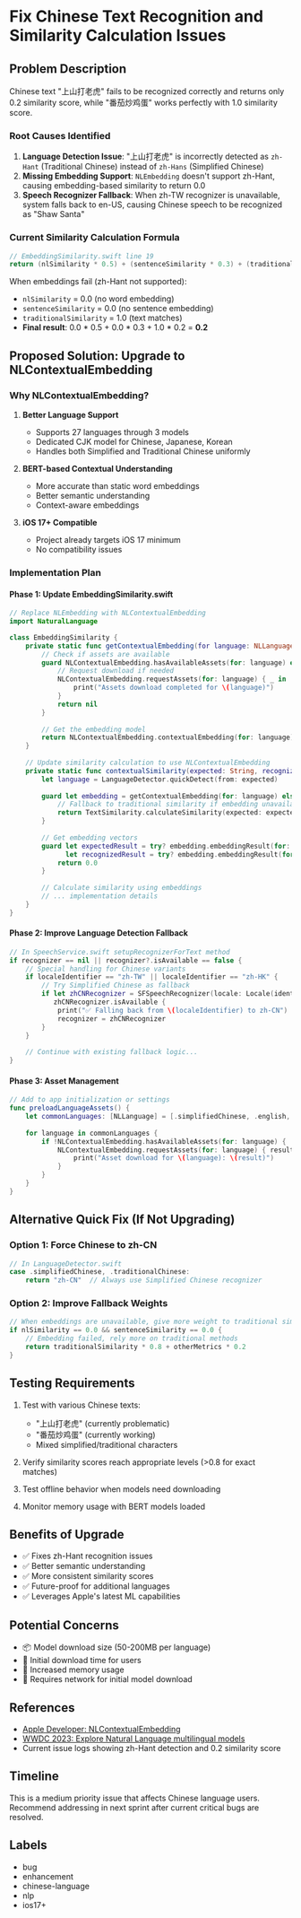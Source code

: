 # Fix Chinese Text Recognition and Similarity Calculation Issues

## Problem Description

Chinese text "上山打老虎" fails to be recognized correctly and returns only 0.2 similarity score, while "番茄炒鸡蛋" works perfectly with 1.0 similarity score.

### Root Causes Identified

1. **Language Detection Issue**: "上山打老虎" is incorrectly detected as `zh-Hant` (Traditional Chinese) instead of `zh-Hans` (Simplified Chinese)
2. **Missing Embedding Support**: `NLEmbedding` doesn't support zh-Hant, causing embedding-based similarity to return 0.0
3. **Speech Recognizer Fallback**: When zh-TW recognizer is unavailable, system falls back to en-US, causing Chinese speech to be recognized as "Shaw Santa"

### Current Similarity Calculation Formula
```swift
// EmbeddingSimilarity.swift line 19
return (nlSimilarity * 0.5) + (sentenceSimilarity * 0.3) + (traditionalSimilarity * 0.2)
```

When embeddings fail (zh-Hant not supported):
- `nlSimilarity` = 0.0 (no word embedding)
- `sentenceSimilarity` = 0.0 (no sentence embedding)
- `traditionalSimilarity` = 1.0 (text matches)
- **Final result**: 0.0 * 0.5 + 0.0 * 0.3 + 1.0 * 0.2 = **0.2**

## Proposed Solution: Upgrade to NLContextualEmbedding

### Why NLContextualEmbedding?

1. **Better Language Support**
   - Supports 27 languages through 3 models
   - Dedicated CJK model for Chinese, Japanese, Korean
   - Handles both Simplified and Traditional Chinese uniformly

2. **BERT-based Contextual Understanding**
   - More accurate than static word embeddings
   - Better semantic understanding
   - Context-aware embeddings

3. **iOS 17+ Compatible**
   - Project already targets iOS 17 minimum
   - No compatibility issues

### Implementation Plan

#### Phase 1: Update EmbeddingSimilarity.swift
```swift
// Replace NLEmbedding with NLContextualEmbedding
import NaturalLanguage

class EmbeddingSimilarity {
    private static func getContextualEmbedding(for language: NLLanguage) -> NLContextualEmbedding? {
        // Check if assets are available
        guard NLContextualEmbedding.hasAvailableAssets(for: language) else {
            // Request download if needed
            NLContextualEmbedding.requestAssets(for: language) { _ in
                print("Assets download completed for \(language)")
            }
            return nil
        }
        
        // Get the embedding model
        return NLContextualEmbedding.contextualEmbedding(for: language)
    }
    
    // Update similarity calculation to use NLContextualEmbedding
    private static func contextualSimilarity(expected: String, recognized: String) -> Float {
        let language = LanguageDetector.quickDetect(from: expected)
        
        guard let embedding = getContextualEmbedding(for: language) else {
            // Fallback to traditional similarity if embedding unavailable
            return TextSimilarity.calculateSimilarity(expected: expected, recognized: recognized)
        }
        
        // Get embedding vectors
        guard let expectedResult = try? embedding.embeddingResult(for: expected),
              let recognizedResult = try? embedding.embeddingResult(for: recognized) else {
            return 0.0
        }
        
        // Calculate similarity using embeddings
        // ... implementation details
    }
}
```

#### Phase 2: Improve Language Detection Fallback
```swift
// In SpeechService.swift setupRecognizerForText method
if recognizer == nil || recognizer?.isAvailable == false {
    // Special handling for Chinese variants
    if localeIdentifier == "zh-TW" || localeIdentifier == "zh-HK" {
        // Try Simplified Chinese as fallback
        if let zhCNRecognizer = SFSpeechRecognizer(locale: Locale(identifier: "zh-CN")),
           zhCNRecognizer.isAvailable {
            print("✅ Falling back from \(localeIdentifier) to zh-CN")
            recognizer = zhCNRecognizer
        }
    }
    
    // Continue with existing fallback logic...
}
```

#### Phase 3: Asset Management
```swift
// Add to app initialization or settings
func preloadLanguageAssets() {
    let commonLanguages: [NLLanguage] = [.simplifiedChinese, .english, .spanish]
    
    for language in commonLanguages {
        if !NLContextualEmbedding.hasAvailableAssets(for: language) {
            NLContextualEmbedding.requestAssets(for: language) { result in
                print("Asset download for \(language): \(result)")
            }
        }
    }
}
```

## Alternative Quick Fix (If Not Upgrading)

### Option 1: Force Chinese to zh-CN
```swift
// In LanguageDetector.swift
case .simplifiedChinese, .traditionalChinese:
    return "zh-CN"  // Always use Simplified Chinese recognizer
```

### Option 2: Improve Fallback Weights
```swift
// When embeddings are unavailable, give more weight to traditional similarity
if nlSimilarity == 0.0 && sentenceSimilarity == 0.0 {
    // Embedding failed, rely more on traditional methods
    return traditionalSimilarity * 0.8 + otherMetrics * 0.2
}
```

## Testing Requirements

1. Test with various Chinese texts:
   - "上山打老虎" (currently problematic)
   - "番茄炒鸡蛋" (currently working)
   - Mixed simplified/traditional characters
   
2. Verify similarity scores reach appropriate levels (>0.8 for exact matches)

3. Test offline behavior when models need downloading

4. Monitor memory usage with BERT models loaded

## Benefits of Upgrade

- ✅ Fixes zh-Hant recognition issues
- ✅ Better semantic understanding
- ✅ More consistent similarity scores
- ✅ Future-proof for additional languages
- ✅ Leverages Apple's latest ML capabilities

## Potential Concerns

- 📦 Model download size (50-200MB per language)
- 🔄 Initial download time for users
- 💾 Increased memory usage
- 🔌 Requires network for initial model download

## References

- [Apple Developer: NLContextualEmbedding](https://developer.apple.com/documentation/naturallanguage/nlcontextualembedding)
- [WWDC 2023: Explore Natural Language multilingual models](https://developer.apple.com/videos/play/wwdc2023/10042/)
- Current issue logs showing zh-Hant detection and 0.2 similarity score

## Timeline

This is a medium priority issue that affects Chinese language users. Recommend addressing in next sprint after current critical bugs are resolved.

## Labels
- bug
- enhancement
- chinese-language
- nlp
- ios17+